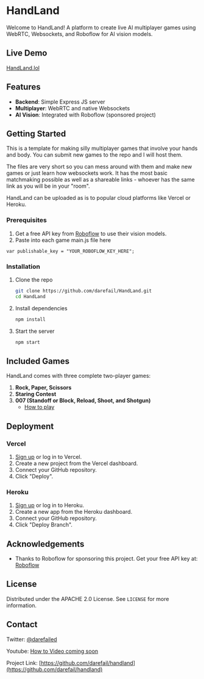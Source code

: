 # HandLand

Welcome to HandLand! A platform to create live AI multiplayer games using WebRTC, Websockets, and Roboflow for AI vision models.

## Live Demo

[HandLand.lol](https://handland.lol)

## Features

- **Backend**: Simple Express JS server
- **Multiplayer**: WebRTC and native Websockets
- **AI Vision**: Integrated with Roboflow (sponsored project)

## Getting Started

This is a template for making silly multiplayer games that involve your hands and body. You can submit new games to the repo and I will host them.

The files are very short so you can mess around with them and make new games or just learn how websockets work. It has the most basic matchmaking possible as well as a shareable links - whoever has the same link as you will be in your "room".

HandLand can be uploaded as is to popular cloud platforms like Vercel or Heroku.

### Prerequisites

1. Get a free API key from [Roboflow](https://roboflow.com/) to use their vision models.
2. Paste into each game main.js file here 
```
var publishable_key = "YOUR_ROBOFLOW_KEY_HERE";
```

### Installation

1. Clone the repo
   ```sh
   git clone https://github.com/darefail/HandLand.git
   cd HandLand
   ```
2. Install dependencies
   ```sh
   npm install
   ```
3. Start the server
   ```sh
   npm start
   ```

## Included Games

HandLand comes with three complete two-player games:

1. **Rock, Paper, Scissors**
2. **Staring Contest**
3. **007 (Standoff or Block, Reload, Shoot, and Shotgun)**
   - [How to play](https://www.wikihow.com/Play-the-Shotgun-Game)

## Deployment

### Vercel

1. [Sign up](https://vercel.com/signup) or log in to Vercel.
2. Create a new project from the Vercel dashboard.
3. Connect your GitHub repository.
4. Click "Deploy".


### Heroku

1. [Sign up](https://signup.heroku.com) or log in to Heroku.
2. Create a new app from the Heroku dashboard.
3. Connect your GitHub repository.
4. Click "Deploy Branch".

## Acknowledgements

- Thanks to Roboflow for sponsoring this project. Get your free API key at: [Roboflow](https://roboflow.com/)

## License

Distributed under the APACHE 2.0 License. See `LICENSE` for more information.

## Contact

Twitter: [@darefailed](https://twitter.com/darefailed)

Youtube: [How to Video coming soon](https://www.youtube.com/@darefail)

Project Link: [https://github.com/darefail/handland](https://github.com/darefail/handland)
